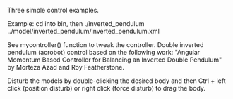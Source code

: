 Three simple control examples.

Example: 
cd into bin, then
./inverted_pendulum ../model/inverted_pendulum/inverted_pendulum.xml 

See mycontroller() function to tweak the controller. Double inverted pendulum (acrobot) control based on the following work:
"Angular Momentum Based Controller for Balancing an Inverted Double Pendulum" by Morteza Azad and Roy Featherstone.

Disturb the models by double-clicking the desired body and then Ctrl + left click (position disturb) or right click (force disturb) to drag the body.
